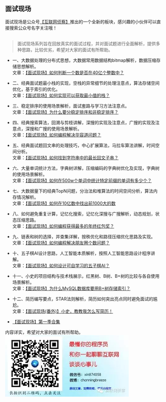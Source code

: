 ## 面试现场

面试现场是公众号[【互联网侦察】](https://github.com/mmzsblog/blog-mmzsit/tree/master/src/image/互联网侦察.jpg)推出的一个全新的板块，感兴趣的小伙伴可以直接搜索公众号名字关注哦！
<br><br>
>面试现场系列旨在回放真实的面试过程，并对面试题进行全面解析，提供多种思路，比较优劣，希望对大家的面试有所帮助。

- 一、大数据处理的分布式思想，大数据常用数据结构bitmap解析，数据压缩存储思想解析。<br>
文章：[【面试现场】如何判断一个数是否在40亿个整数中？](https://mp.weixin.qq.com/s?__biz=MzU4NzYwNDAwMg==&mid=2247485192&idx=2&sn=74ad4a477b6391f6f1fdd9498a580bd3&chksm=fde8ce45ca9f47533bdcfa3a93b30344501d0dccd6ead6b35a16f4cac2a0297c50ad7d98f79a&scene=0#rd)

- 二、经典面试题最小栈的实现，空栈的异常细节的处理注意点，算法存储空间优化，基于索引的优化。<br>
文章：[【面试现场】如何实现可以获取最小值的栈？](https://mp.weixin.qq.com/s?__biz=MzU4NzYwNDAwMg==&mid=2247485220&idx=2&sn=46a748af6eef5d1afea0fcc0b47dc108&chksm=fde8ce69ca9f477f267718d73f054f5b117cc8dbbfbdaf20a7cdf09d4c121a130dc4224999e3&scene=0#rd)

- 三、稳定排序的使用场景解析，面试套路与学习方法注意点。<br>
文章：[【面试现场】为什么要分稳定排序和非稳定排序？](https://mp.weixin.qq.com/s?__biz=MzU4NzYwNDAwMg==&mid=2247485253&idx=3&sn=6a736f34b5d487f2247f2eead9f252ca&chksm=fde8ce08ca9f471e90d1dcd06745d50259e1c8e33bdff922ef887c01abcd9554148987195c68&scene=0#rd)

- 四、经典搜索算法，回溯与剪枝讲解，深搜的实现及注意点，广搜的实现及注意点，深搜和广搜的使用场景解析。<br>
文章：[【面试现场】如何编程解决华容道问题？](https://mp.weixin.qq.com/s?__biz=MzU4NzYwNDAwMg==&mid=2247485266&idx=2&sn=576a2d1a4750495f304e4040bdb2e068&chksm=fde8ce1fca9f47095f6e774bbe5af7577fefb44e33026c67d49339e339ba7d5ee08d6dbfb2db&scene=0#rd)

- 五、经典面试题回文串的处理技巧，中心扩展算法，马拉车算法讲解，时间空间分析。<br>
文章：[【面试现场】如何找到字符串中的最长回文子串？](https://mp.weixin.qq.com/s?__biz=MzU4NzYwNDAwMg==&mid=2247485318&idx=2&sn=71ef5fdc6034d0b9e9ed3c6574cce598&chksm=fde8cecbca9f47dd6a55d93db0eba58867f0df7d1134b9438d09980d8f8d062a806412fe8a19&scene=0#rd)

- 六、大量单词统计方法，字典树详解，压缩编码的字典树优化及实现，字典树的使用场景解析。<br>
文章：[【面试现场】如何在500w个单词中统计特定前缀的单词有多少个？](https://mp.weixin.qq.com/s?__biz=MzU4NzYwNDAwMg==&mid=2247485350&idx=2&sn=02ceeb6e0b38eebd460072cba669dcf3&chksm=fde8ceebca9f47fdb63598ffb2f5a7f83bdf9f5938f1a03f36568f1c675ee41e0ee57b82d791&scene=0#rd)

- 七、大数据量下的经典TopN问题，分治法和堆算法的时间空间分析，算法内存情况解析。<br>
文章：[【面试现场】如何在10亿数中找出前1000大的数](https://mp.weixin.qq.com/s/2FseBZigYyEZQn4NtqFZlg)

- 八、如何避免重复计算，记忆化搜索，记忆化深搜与广搜解析，动态规划，状态压缩思路。<br>
文章：[【面试现场】如何编程获得最多的年终红包奖？](https://mp.weixin.qq.com/s?__biz=MzU4NzYwNDAwMg==&mid=2247485391&idx=2&sn=b2e084d1b7bfb9d758495d80a6069651&chksm=fde8ce82ca9f4794654883c4b78293780f9dab049367a20a364f138eac729dea9326f2700c6e&scene=0#rd)

- 九、链表和树的选择，并查集详解，按秩优化和路径压缩优化思路及实现。<br>
文章：[【面试现场】如何编程解决朋友圈个数问题？](https://mp.weixin.qq.com/s?__biz=MzU4NzYwNDAwMg==&mid=2247485412&idx=2&sn=4428017b2c97518aa6ac7c1c28b08fd3&chksm=fde8cea9ca9f47bfa8065c2c61433b92b8a88d503f76b6e750229ca0a64280c626ed3da32d4f&scene=0#rd)

- 十、五子棋AI设计思路，人工智能本质解析，按照人工智能思路设计程序讲解。<br>
文章：[【面试现场】如何设计可自学习的五子棋AI？](https://mp.weixin.qq.com/s?__biz=MzU4NzYwNDAwMg==&mid=2247485424&idx=2&sn=fb8757b4f7524c113150b8952c36af86&chksm=fde8cebdca9f47ab3c86507fca3ef038b70d03ec262e12a52edb9458255d003fee92c87bb949&scene=0#rd)

- 十一、小史的项目结构与技术栈展示，红黑树、B树、B+树的比较与各自使用场景解析。<br>
文章：[【面试现场】为什么MySQL数据库要用B+树存储索引？](https://mp.weixin.qq.com/s?__biz=MzU4NzYwNDAwMg==&mid=2247485452&idx=2&sn=92bfb59432c693d9a70df7fc440aacb3&chksm=fde8c141ca9f485778d25b5fa0a126a3a13cb3528277265cf3de3361972c5c2d3fc633308a4f&scene=0#rd)

- 十二、简历编写要点，STAR法则解析，简历如何突出亮点同时避免面试的尴尬。<br>
文章：[【面试现场(番外)】小史，教教我怎么写简历！](https://mp.weixin.qq.com/s?__biz=MzU4NzYwNDAwMg==&mid=2247485458&idx=2&sn=57bb683c6433089b0c59f6414d76c5b1&chksm=fde8c15fca9f4849062bef2133340ebb2d8bc22286549edba8897d26fd1c0fc126d7c9b7677b&scene=0#rd)

- [【面试现场】第一季合集](https://mp.weixin.qq.com/s?__biz=MzU4NzYwNDAwMg==&mid=2247485471&idx=3&sn=8e2bf38d35f292bff5af25d5fd779873&chksm=fde8c152ca9f4844419ab5dbefb89da47eaac5404341647db3ea183ccbae2891543f7348339f&scene=0#rd)

内容详实，希望对大家的面试有所帮助。<br>
![image](https://github.com/mmzsblog/blog-mmzsit/blob/master/src/image/%E4%BA%92%E8%81%94%E7%BD%91%E4%BE%A6%E5%AF%9F.jpg)




